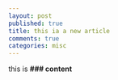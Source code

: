 ```yaml
---
layout: post
published: true
title: this ia a new article
comments: true
categories: misc
---
```


this is **### content**